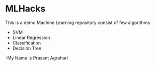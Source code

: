 # MLHacks
This is a demo Machine Learning repository consist of few algorithms

- SVM
- Linear Regression
- Classification
- Decision Tree


-My Name is Prasant Agrahari
